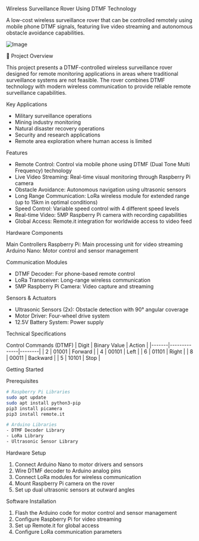 Wireless Surveillance Rover Using DTMF Technology

A low-cost wireless surveillance rover that can be controlled remotely using mobile phone DTMF signals, featuring live video streaming and autonomous obstacle avoidance capabilities.

![Image](https://github.com/user-attachments/assets/3bf0413f-dae6-4185-8a97-181ea0f949c5)

🎯 Project Overview

This project presents a DTMF-controlled wireless surveillance rover designed for remote monitoring applications in areas where traditional surveillance systems are not feasible. The rover combines DTMF technology with modern wireless communication to provide reliable remote surveillance capabilities.

Key Applications
- Military surveillance operations
- Mining industry monitoring
- Natural disaster recovery operations
- Security and research applications
- Remote area exploration where human access is limited

Features

- Remote Control: Control via mobile phone using DTMF (Dual Tone Multi Frequency) technology
- Live Video Streaming: Real-time visual monitoring through Raspberry Pi camera
- Obstacle Avoidance: Autonomous navigation using ultrasonic sensors
- Long Range Communication: LoRa wireless module for extended range (up to 15km in optimal conditions)
- Speed Control: Variable speed control with 4 different speed levels
- Real-time Video: 5MP Raspberry Pi camera with recording capabilities
- Global Access: Remote.it integration for worldwide access to video feed

Hardware Components

Main Controllers
Raspberry Pi: Main processing unit for video streaming
Arduino Nano: Motor control and sensor management

Communication Modules
- DTMF Decoder: For phone-based remote control
- LoRa Transceiver: Long-range wireless communication
- 5MP Raspberry Pi Camera: Video capture and streaming

Sensors & Actuators
- Ultrasonic Sensors (2x): Obstacle detection with 90° angular coverage
- Motor Driver: Four-wheel drive system
- 12.5V Battery System: Power supply

 Technical Specifications

Control Commands (DTMF)
| Digit | Binary Value | Action |
|-------|--------------|--------|
| 2 | 01001 | Forward |
| 4 | 00101 | Left |
| 6 | 01101 | Right |
| 8 | 00011 | Backward |
| 5 | 10101 | Stop |


Getting Started

 Prerequisites
```bash
# Raspberry Pi Libraries
sudo apt update
sudo apt install python3-pip
pip3 install picamera
pip3 install remote.it

# Arduino Libraries
- DTMF Decoder Library
- LoRa Library
- Ultrasonic Sensor Library
```

 Hardware Setup
1. Connect Arduino Nano to motor drivers and sensors
2. Wire DTMF decoder to Arduino analog pins
3. Connect LoRa modules for wireless communication
4. Mount Raspberry Pi camera on the rover
5. Set up dual ultrasonic sensors at outward angles

 Software Installation
1. Flash the Arduino code for motor control and sensor management
2. Configure Raspberry Pi for video streaming
3. Set up Remote.it for global access
4. Configure LoRa communication parameters
